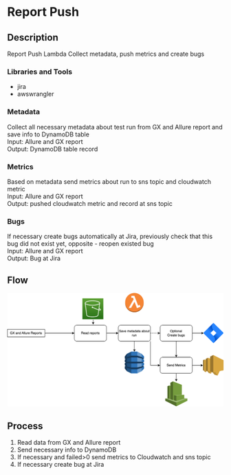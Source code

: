 # Report Push

## Description
Report Push Lambda Collect metadata, push metrics and create bugs

### Libraries and Tools
- jira
- awswrangler

### Metadata
Collect all necessary metadata about test run from GX and Allure report and save info to DynamoDB table\
Input: Allure and GX report\
Output: DynamoDB table record

### Metrics
Based on metadata send metrics about run to sns topic and cloudwatch metric\
Input: Allure and GX report\
Output: pushed cloudwatch metric and record at sns topic 

### Bugs
If necessary create bugs automatically at Jira, previously check that this bug did not exist yet, opposite - reopen existed bug\
Input: Allure and GX report\
Output: Bug at Jira

## Flow
![Tux, the Linux mascot](/functions/report_push/report_push_flow.png)

## Process

1. Read data from GX and Allure report
2. Send necessary info to DynamoDB
3. If necessary and failed>0 send metrics to Cloudwatch and sns topic
4. If necessary create bug at Jira


